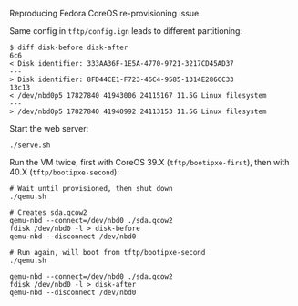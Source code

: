 Reproducing Fedora CoreOS re-provisioning issue.

Same config in `tftp/config.ign` leads to different partitioning:

```
$ diff disk-before disk-after
6c6
< Disk identifier: 333AA36F-1E5A-4770-9721-3217CD45AD37
---
> Disk identifier: 8FD44CE1-F723-46C4-9585-1314E286CC33
13c13
< /dev/nbd0p5 17827840 41943006 24115167 11.5G Linux filesystem
---
> /dev/nbd0p5 17827840 41940992 24113153 11.5G Linux filesystem
```

Start the web server:
```
./serve.sh
```

Run the VM twice, first with CoreOS 39.X (`tftp/bootipxe-first`), then with 40.X (`tftp/bootipxe-second`):
```
# Wait until provisioned, then shut down
./qemu.sh

# Creates sda.qcow2
qemu-nbd --connect=/dev/nbd0 ./sda.qcow2
fdisk /dev/nbd0 -l > disk-before
qemu-nbd --disconnect /dev/nbd0

# Run again, will boot from tftp/bootipxe-second
./qemu.sh

qemu-nbd --connect=/dev/nbd0 ./sda.qcow2
fdisk /dev/nbd0 -l > disk-after
qemu-nbd --disconnect /dev/nbd0
```